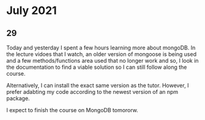 # July 2021

## 29

Today and yesterday I spent a few hours learning more about mongoDB. In the lecture vidoes that I watch, an older version of mongoose is being used and a few methods/functions area used that no longer work and so, I look in the documentation to find a viable solution so I can still follow along the course. 

Alternatively, I can install the exact same version as the tutor. However, I prefer adabting my code according to the newest version of an npm package. 

I expect to finish the course on MongoDB tomororw. 